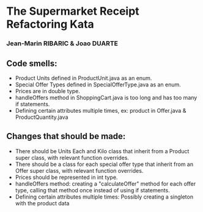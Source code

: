 # The Supermarket Receipt Refactoring Kata 
### Jean-Marin RIBARIC & Joao DUARTE 

## Code smells:

- Product Units defined in ProductUnit.java as an enum.
- Special Offer Types defined in SpecialOfferType.java as an enum.
- Prices are in double type.
- handleOffers method in ShoppingCart.java is too long and has too many if statements.
- Defining certain attributes multiple times, ex: product in Offer.java & ProductQuantity.java

## Changes that should be made:
     
- There should be Units Each and Kilo class that inherit from a Product super class, with relevant function overrides.
- There should be a class for each special offer type that inherit from an Offer super class, with relevant function overrides.
- Prices should be represented in int type.
- handleOffers method: creating a "calculateOffer" method for each offer type, calling that method once instead of using if statements.
- Defining certain attributes multiple times: Possibly creating a singleton with the product data
